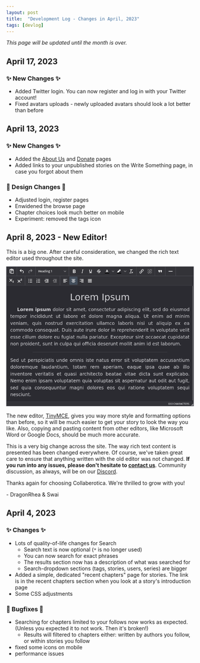 ```yaml
---
layout: post
title:  "Development Log - Changes in April, 2023"
tags: [devlog]
---
```

_This page will be updated until the month is over._

## April 17, 2023

### ✨ New Changes ✨ 
- Added Twitter login. You can now register and log in with your Twitter account!
- Fixed avatars uploads - newly uploaded avatars should look a lot better than before


## April 13, 2023

### ✨ New Changes ✨ 
- Added the [About Us](https://collaberotica.org/about) and [Donate](https://collaberotica.org/donate) pages
- Added links to your unpublished stories on the Write Something page, in case you forgot about them

### 🌈 Design Changes 🌈
- Adjusted login, register pages
- Enwidened the browse page
- Chapter choices look much better on mobile
- Experiment: removed the tags icon

## April 8, 2023 - New Editor!

This is a big one. After careful consideration, we changed the rich text editor used throughout the site.

<img src="/assets/img/tinymce.png" width="700px" alt="editor after)">

The new editor, [TinyMCE](https://www.tiny.cloud/tinymce/), gives you way more style and formatting options than before, so it will be much easier to get your story to look the way you like. Also, copying and pasting content from other editors, like Microsoft Word or Google Docs, should be much more accurate.

This is a very big change across the site. The way rich text content is presented has been changed everywhere. Of course, we've taken great care to ensure that anything written with the old editor was not changed. **If you run into any issues, please don't hesitate to [contact us](https://collaberotica.org/tos/contact)**. 
Community discussion, as always, will be on our [Discord](https://collaberotica.org/discord).

Thanks again for choosing Collaberotica. We're thrilled to grow with you!

\- DragonRhea & Swai

## April 4, 2023
### ✨ Changes ✨ 
- Lots of quality-of-life changes for Search
    - Search text is now optional (`*` is no longer used)
    - You can now search for exact phrases
    - The results section now has a description of what was searched for
    - Search-dropdown sections (tags, stories, users, series) are bigger
- Added a simple, dedicated "recent chapters" page for stories. The link is in the recent chapters section when you look at a story's introduction page
- Some CSS adjustments

### 🐞 Bugfixes 🐞 

- Searching for chapters limited to your follows now works as expected. (Unless you expected it to not work. Then it's broken!)
    - Results will filtered to chapters either: written by authors you
      follow, or within stories you follow
- fixed some icons on mobile
- performance issues